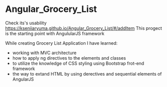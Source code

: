 # Angular_Grocery_List
Check its's usability https://kseniiaryuma.github.io/Angular_Grocery_List/#/addItem
This progect is the starting point with AngulularJS framework

While creating Grocery List Application I have learned:

* working with MVC architecture
* how to apply ng directives to the elements and classes
* to utilize the knowledge of CSS styling using Bootstrap frot-end framework
* the way to extand HTML by using derectives and sequential elements of AngularJS
